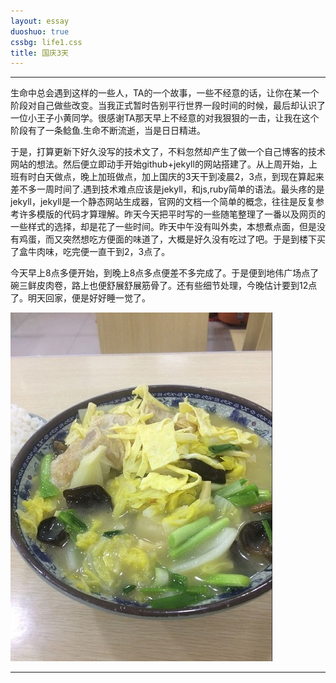 ```yaml
---
layout: essay
duoshuo: true
cssbg: life1.css
title: 国庆3天
---
```


----------

生命中总会遇到这样的一些人，TA的一个故事，一些不经意的话，让你在某一个阶段对自己做些改变。当我正式暂时告别平行世界一段时间的时候，最后却认识了一位小王子小黄同学。很感谢TA那天早上不经意的对我狠狠的一击，让我在这个阶段有了一条鲶鱼.生命不断流逝，当是日日精进。

于是，打算更新下好久没写的技术文了，不料忽然却产生了做一个自己博客的技术网站的想法。然后便立即动手开始github+jekyll的网站搭建了。从上周开始，上班有时白天做点，晚上加班做点，加上国庆的3天干到凌晨2，3点，到现在算起来差不多一周时间了.遇到技术难点应该是jekyll，和js,ruby简单的语法。最头疼的是jekyll，jekyll是一个静态网站生成器，官网的文档一个简单的概念，往往是反复参考许多模版的代码才算理解。昨天今天把平时写的一些随笔整理了一番以及网页的一些样式的选择，却是花了一些时间。昨天中午没有叫外卖，本想煮点面，但是没有鸡蛋，而又突然想吃方便面的味道了，大概是好久没有吃过了吧。于是到楼下买了盒牛肉味，吃完便一直干到2，3点了。

今天早上8点多便开始，到晚上8点多点便差不多完成了。于是便到地伟广场点了碗三鲜皮肉卷，路上也便舒展舒展筋骨了。还有些细节处理，今晚估计要到12点了。明天回家，便是好好睡一觉了。

![](/images/lifeRes/10.jpg)

---------

